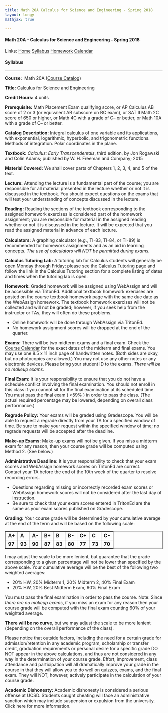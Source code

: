 ```yaml
---
title: Math 20A Calculus for Science and Engineering - Spring 2018  
layout: longy
mathjax: true  

---
```

#### Math 20A - Calculus for Science and Engineering - Spring 2018  
  Links: [Home][math20aHome]    [Syllabus][math20aSyl]    [Homework][math20aHW]    [Calendar][math20aCal]
    
   [math20aHome]:http://thanghuynh.org/teaching/math20a_s18.html
   [math20aSyl]:http://thanghuynh.org/teaching/math20a_s18_syllabus.html  
   [math20aHW]:http://thanghuynh.org/teaching/math20a_s18_hw.html  
   [math20aCal]:http://thanghuynh.org/teaching/math20a_s18_cal.html  


#### Syllabus
---

**Course:**  Math 20A  ([Course Catalog][courseCat])  

[courseCat]:http://www.ucsd.edu/catalog/courses/MATH.html#math20a

**Title:** Calculus for Science and Engineering

**Credit Hours:** 4 units

**Prerequisite:**  Math Placement Exam qualifying score, or AP Calculus AB score of 2 or 3 (or equivalent AB subscore on BC exam), or SAT II Math 2C score of 650 or higher, or Math 4C with a grade of C– or better, or Math 10A with a grade of C– or better.

**Catalog Description:** Integral calculus of one variable and its applications, with exponential, logarithmic, hyperbolic, and trigonometric functions.  Methods of integration.  Polar coordinates in the plane.

**Textbook:** *Calculus: Early Transcendentals*, third edition, by Jon Rogawski and Colin Adams; published by W. H. Freeman and Company; 2015   

**Material Covered:**  We shall cover parts of Chapters 1, 2, 3, 4, and 5 of the text.  

**Lecture:** Attending the lecture is a fundamental part of the course; you are responsible for all material presented in the lecture whether or not it is discussed in the textbook. You should expect questions on the exams that will test your understanding of concepts discussed in the lecture.

**Reading:** Reading the sections of the textbook corresponding to the assigned homework exercises is considered part of the homework assignment; you are responsible for material in the assigned reading whether or not it is discussed in the lecture. It will be expected that you read the assigned material in advance of each lecture.  

**Calculators:** A graphing calculator (e.g., TI-83, TI-84, or TI-89) is recommended for homework assignments and as an aid in learning concepts. *The use of calculators will NOT be permitted during exams.*  

**Calculus Tutoring Lab:** A tutoring lab for Calculus students will generally be open Monday through Friday; please see the [Calculus Tutoring page][callab] and follow the link in the Calculus Tutoring section for a complete listing of dates and times when the tutoring lab is open.   

[callab]:http://www.math.ucsd.edu/undergraduate/undergraduate-resources/tutoring/index.html

**Homework:** Graded homework will be assigned using WebAssign and will be accessible via TritonEd.
Additional textbook homework exercises are posted on the course textbook homework page with the same due date as
the WebAssign homework. The textbook homework exercises will not be collected and will not be graded; 
however, if you seek help from the instructor or TAs, they will often do these problems.

  * Online homework will be done through WebAssign via TritonEd.
  * No homework assignment scores will be dropped at the end of the quarter.
  

**Exams:** There will be two midterm exams and a final exam. Check the  [Course Calendar][cal]  for the exact dates 
of the midterm and final exams. You may use one 8.5 x 11 inch page of handwritten notes. 
(Both sides are okay, but no photocopies are allowed.) You may not use any other notes or any electronic devices. 
Please bring your student ID to the exams. *There will be no makeup exams.*

[cal]:http://thanghuynh.org/teaching/math20d_f17_cal.html

**Final Exam:** It is your responsibility to ensure that you do not have a schedule conflict involving the final examination.
You should not enroll in this class if you cannot sit for the final examination at its scheduled time. 
You must pass the final exam ( >59% ) in order to pass the class. (The actual required percentage may be lowered, 
depending on overall class performance.)

**Regrade Policy:** Your exams will be graded using Gradescope. You will be able to request a regrade directly from 
your TA for a specified window of time.  Be sure to make your request within the specified window of time; no 
regrade requests will be accepted after the deadline.

**Make-up Exams:**  Make-up exams will not be given. If you miss a midterm exam for any reason, 
then your course grade will be computed using Method 2. (See below.)

**Administrative Deadline:**  It is your responsibility to check that your exam scores and WebAssign homework scores on TritonEd are correct.  
Contact your TA before the end of the 10th week of the quarter to resolve recording errors.  

  * Questions regarding missing or incorrectly recorded exam scores or WebAssign homework scores will not be considered after the last day of instruction.
  * Be sure to check that your exam scores entered in TritonEd are the same as your exam scores published on Gradescope.


**Grading:** Your course grade will be determined by your cumulative average at the end of the term and 
will be based on the following scale:  

<center>        
<table class="grades" border="1" cellspacing="0" cellpadding="0">
<tbody>
<tr>
<td><b>A+</b></td>
<td><b>A</b></td>
<td><b>A-</b></td>
<td><b>B+</b></td>
<td><b>B</b></td>
<td><b>B-</b></td>
<td><b>C+</b></td>
<td><b>C</b></td>
<td><b>C-</b></td>
</tr>
<tr>
<td><b>97</b></td>
<td><b>93</b></td>
<td><b>90</b></td>
<td><b>87</b></td>
<td><b>83</b></td>
<td><b>80</b></td>
<td><b>77</b></td>
<td><b>73</b></td>
<td><b>70</b></td>
</tr>
</tbody>
</table>
</center>



I may adjust the scale to be more lenient, but guarantee that the grade corresponding to a given percentage will not be lower than specified by the above scale. Your cumulative average will be the best of the following two weighted averages:  

* 20% HW,  20% Midterm 1,   20% Midterm 2,   40% Final Exam
* 20% HW,  20% Best Midterm Exam,   60% Final Exam  

You must pass the final examination in order to pass the course. Note: Since *there are no makeup exams*, if you miss an exam for any reason then your course grade will be computed with the final exam counting 60% of your weighted average.  

**There will be no curve**, but we may adjust the scale to be more lenient (depending on the overall performance of the class). 

Please notice that outside factors, including the need for a certain grade for admission/retention in any academic 
program, scholarship or transfer credit, graduation requirements or personal desire for a specific grade DO NOT appear 
in the above calculations, and thus are not considered in any way in the determination of your course grade. 
Effort, improvement, class attendance and participation will all dramatically improve your grade in the course in 
that they will allow you to do well on quizzes, exams, and the final exam. They will NOT, however, actively participate 
in the calculation of your course grade. 

**Academic Dishonesty:** Academic dishonesty is considered a serious offense at UCSD. Students caught cheating will face an administrative sanction which may include suspension or expulsion from the university. Click here for more information.
